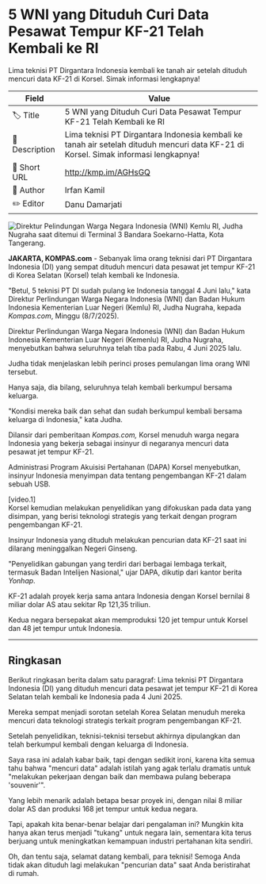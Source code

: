 # 5 WNI yang Dituduh Curi Data Pesawat Tempur KF-21 Telah Kembali ke RI

Lima teknisi PT Dirgantara Indonesia kembali ke tanah air setelah dituduh mencuri data KF-21 di Korsel. Simak informasi lengkapnya!

| Field         | Value                                                       |
|---------------|-------------------------------------------------------------|
| 🏷️ Title       | 5 WNI yang Dituduh Curi Data Pesawat Tempur KF-21 Telah Kembali ke RI |
| 📝 Description | Lima teknisi PT Dirgantara Indonesia kembali ke tanah air setelah dituduh mencuri data KF-21 di Korsel. Simak informasi lengkapnya! |
| 🔗 Short URL   | http://kmp.im/AGHsGQ |
| 👤 Author      | Irfan Kamil |
| ✏️ Editor      | Danu Damarjati  |

![Direktur Pelindungan Warga Negara Indonesia (WNI) Kemlu RI, Judha Nugraha saat ditemui di Terminal 3 Bandara Soekarno-Hatta, Kota Tangerang.](https://asset.kompas.com/crops/JyieZLjUQ3wkzp8hlSVrwaRhZBg=/0x0:0x0/750x500/data/photo/2025/05/22/682f1aceb01ec.jpg)

**JAKARTA, KOMPAS.com** - Sebanyak lima orang teknisi dari PT Dirgantara Indonesia (DI) yang sempat dituduh mencuri data pesawat jet tempur KF-21 di Korea Selatan (Korsel) telah kembali ke Indonesia.

"Betul, 5 teknisi PT DI sudah pulang ke Indonesia tanggal 4 Juni lalu," kata Direktur Perlindungan Warga Negara Indonesia (WNI) dan Badan Hukum Indonesia Kementerian Luar Negeri (Kemlu) RI, Judha Nugraha, kepada *Kompas.com*, Minggu (8/7/2025).

Direktur Perlindungan Warga Negara Indonesia (WNI) dan Badan Hukum Indonesia Kementerian Luar Negeri (Kemenlu) RI, Judha Nugraha, menyebutkan bahwa seluruhnya telah tiba pada Rabu, 4 Juni 2025 lalu.

Judha tidak menjelaskan lebih perinci proses pemulangan lima orang WNI tersebut.

Hanya saja, dia bilang, seluruhnya telah kembali berkumpul bersama keluarga.

"Kondisi mereka baik dan sehat dan sudah berkumpul kembali bersama keluarga di Indonesia," kata Judha.

Dilansir dari pemberitaan *Kompas.com,* Korsel menuduh warga negara Indonesia yang bekerja sebagai insinyur di negaranya mencuri data pesawat jet tempur KF-21.

Administrasi Program Akuisisi Pertahanan (DAPA) Korsel menyebutkan, insinyur Indonesia menyimpan data tentang pengembangan KF-21 dalam sebuah USB.

\[video.1\]\
Korsel kemudian melakukan penyelidikan yang difokuskan pada data yang disimpan, yang berisi teknologi strategis yang terkait dengan program pengembangan KF-21.

Insinyur Indonesia yang dituduh melakukan pencurian data KF-21 saat ini dilarang meninggalkan Negeri Ginseng.

\"Penyelidikan gabungan yang terdiri dari berbagai lembaga terkait, termasuk Badan Intelijen Nasional,\" ujar DAPA, dikutip dari kantor berita *Yonhap*.

KF-21 adalah proyek kerja sama antara Indonesia dengan Korsel bernilai 8 miliar dolar AS atau sekitar Rp 121,35 triliun.

Kedua negara bersepakat akan memproduksi 120 jet tempur untuk Korsel dan 48 jet tempur untuk Indonesia.

---
## Ringkasan

Berikut ringkasan berita dalam satu paragraf: Lima teknisi PT Dirgantara Indonesia (DI) yang dituduh mencuri data pesawat jet tempur KF-21 di Korea Selatan telah kembali ke Indonesia pada 4 Juni 2025.

 Mereka sempat menjadi sorotan setelah Korea Selatan menuduh mereka mencuri data teknologi strategis terkait program pengembangan KF-21.

 Setelah penyelidikan, teknisi-teknisi tersebut akhirnya dipulangkan dan telah berkumpul kembali dengan keluarga di Indonesia.



Saya rasa ini adalah kabar baik, tapi dengan sedikit ironi, karena kita semua tahu bahwa "mencuri data" adalah istilah yang agak terlalu dramatis untuk "melakukan pekerjaan dengan baik dan membawa pulang beberapa 'souvenir'".

 Yang lebih menarik adalah betapa besar proyek ini, dengan nilai 8 miliar dolar AS dan produksi 168 jet tempur untuk kedua negara.

 Tapi, apakah kita benar-benar belajar dari pengalaman ini? Mungkin kita hanya akan terus menjadi "tukang" untuk negara lain, sementara kita terus berjuang untuk meningkatkan kemampuan industri pertahanan kita sendiri.

 Oh, dan tentu saja, selamat datang kembali, para teknisi! Semoga Anda tidak akan dituduh lagi melakukan "pencurian data" saat Anda beristirahat di rumah.
